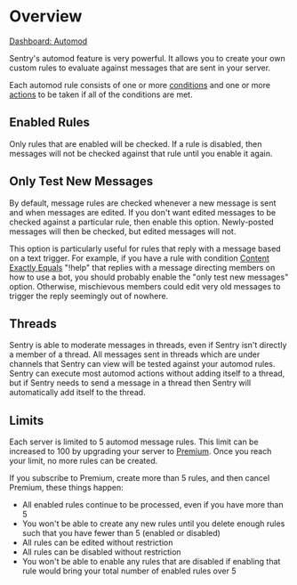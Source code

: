 # Overview

[Dashboard: Automod](https://sentrybot.gg/guilds/_/automod)

Sentry's automod feature is very powerful. It allows you to create your own custom rules to evaluate against messages
that are sent in your server.

Each automod rule consists of one or more [conditions](./conditions.md) and one or more [actions](./actions.md) to be
taken if all of the conditions are met.

## Enabled Rules

Only rules that are enabled will be checked. If a rule is disabled, then messages will not be checked against that rule
until you enable it again.

## Only Test New Messages

By default, message rules are checked whenever a new message is sent and when messages are edited. If you don't want
edited messages to be checked against a particular rule, then enable this option. Newly-posted messages will then be
checked, but edited messages will not.

This option is particularly useful for rules that reply with a message based on a text trigger. For example, if you have
a rule with condition [Content Exactly Equals](./conditions.md#content-exactly-equals) "!help" that replies with a message
directing members on how to use a bot, you should probably enable the "only test new messages" option. Otherwise,
mischievous members could edit very old messages to trigger the reply seemingly out of nowhere.

## Threads

<RequiredPermissions :role="['Manage Threads']" suffix="in order for Sentry to moderate messages in private threads" suffix-before-period />

Sentry is able to moderate messages in threads, even if Sentry isn't directly a member of a thread. All messages sent in
threads which are under channels that Sentry can view will be tested against your automod rules. Sentry can execute most
automod actions without adding itself to a thread, but if Sentry needs to send a message in a thread then Sentry will
automatically add itself to the thread.

## Limits

Each server is limited to 5 automod message rules. This limit can be increased to 100 by upgrading your server to
[Premium](../premium.md). Once you reach your limit, no more rules can be created.

If you subscribe to Premium, create more than 5 rules, and then cancel Premium, these things happen:

- All enabled rules continue to be processed, even if you have more than 5
- You won't be able to create any new rules until you delete enough rules such that you have fewer than 5 (enabled or disabled)
- All rules can be edited without restriction
- All rules can be disabled without restriction
- You won't be able to enable any rules that are disabled if enabling that rule would bring your total number of enabled rules over 5
